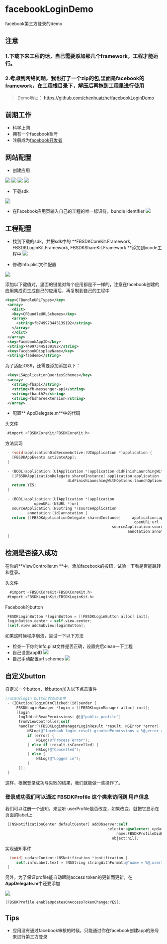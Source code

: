 # facebookLoginDemo
facebook第三方登录的demo
## 注意
### 1.下载下来工程的话，自己需要添加那几个framework，工程才能运行。
### 2.考虑到网络问题，我也打了一个zip的包,里面是facebook的framework，在工程根目录下，解压后再拖到工程里进行使用

>Demo地址： https://github.com/chenhuaizhe/facebookLoginDemo

## 前期工作

- 科学上网
- 拥有一个facebook账号
- 注册成为[facebook开发者](https://developers.facebook.com/)

## 网站配置

- 创建应用


![](http://upload-images.jianshu.io/upload_images/530099-85eccd1c165704bf.png?imageMogr2/auto-orient/strip%7CimageView2/2/w/1240)
![](https://cdn-images-1.medium.com/max/800/1*o9ru8EYmjJ6k1Y11zVf9eg.png)
![](https://cdn-images-1.medium.com/max/800/1*GKh_hnH8xEGUCKdtkfsPQA.png)
![](https://cdn-images-1.medium.com/max/800/1*wqqj43klsnvCb7rGSEYYLQ.png)

- 下载sdk

![](https://cdn-images-1.medium.com/max/800/1*sMguPMdAU_atwdx55Fo82A.png)

- 在Facebook应用页输入自己的工程的唯一标识符，bundle identifier
![](https://cdn-images-1.medium.com/max/800/1*fcXQRo7VNpcpeQj1i466GA.png)

## 工程配置

- 找到下载的sdk，并把sdk中的 **FBSDKCoreKit.Framework, FBSDKLoginKit.Framework, FBSDKShareKit.Framework **添加到xcode工程中
![](https://cdn-images-1.medium.com/max/800/1*bx9AsrEK20S23ljgMToo3Q.png)

- 修改Info.plist文件配置

![](https://cdn-images-1.medium.com/max/800/1*EwH-RsXCdgu8gyfbFcGbbw.png)

添加以下键值对，里面的键值对每个应用都是不一样的，注意在facebook创建的应用集成页生成自己的应用后，再复制到自己的工程中
```xml
<key>CFBundleURLTypes</key>
 <array>
   <dict>
   <key>CFBundleURLSchemes</key>
   <array>
     <string>fb749973445139192</string>
   </array>
   </dict>
 </array>
 <key>FacebookAppID</key>
 <string>749973445139192</string>
 <key>FacebookDisplayName</key>
 <string>fabdemo</string>
```

为了适配iOS9，还需要添加添加以下：
```xml
 <key>LSApplicationQueriesSchemes</key>
 <array>
   <string>fbapi</string>
   <string>fb-messenger-api</string>
   <string>fbauth2</string>
   <string>fbshareextension</string>
 </array>
```
- 配置** AppDelegate.m**中的代码

头文件
```objective-c
 #import <FBSDKCoreKit/FBSDKCoreKit.h>
```
方法实现
```objective-c
 - (void)applicationDidBecomeActive:(UIApplication *)application {
   [FBSDKAppEvents activateApp];
 }
 
 - (BOOL)application:(UIApplication *)application didFinishLaunchingWithOptions:(NSDictionary *)launchOptions {
   [[FBSDKApplicationDelegate sharedInstance] application:application
                            didFinishLaunchingWithOptions:launchOptions];
   return YES;
 }
 
 - (BOOL)application:(UIApplication *)application
             openURL:(NSURL *)url
   sourceApplication:(NSString *)sourceApplication
          annotation:(id)annotation {
   return [[FBSDKApplicationDelegate sharedInstance]     application:application
                                                          openURL:url
                                                sourceApplication:sourceApplication
                                                       annotation:annotation];
 }
```

## 检测是否接入成功
在你的**ViewController.m **中，添加facebook的按钮，试验一下看是否能跳转和登录。

头文件
```objective-c
  #import <FBSDKCoreKit/FBSDKCoreKit.h>
 #import <FBSDKLoginKit/FBSDKLoginKit.h>
```
Facebook的button

```objective-c
 FBSDKLoginButton *loginButton = [[FBSDKLoginButton alloc] init];
 loginButton.center = self.view.center;
 [self.view addSubview:loginButton];
```

如果这时候程序崩溃，尝试一下以下方法
- 检查一下你的Info.plist文件是否正确，设置完后clean一下工程
- 自己设置appID 
![](https://cdn-images-1.medium.com/max/800/1*PG3iczDI-Kvfb8nUf1QnNA.png)
- 自己手动配置url schemes 
![](https://cdn-images-1.medium.com/max/800/1*03rFMx6om9uwhB9n1SshHA.png)

## 自定义button
自定义一个button，给button加入以下点击事件

```objective-c
//自定义login button的点击事件
 - (IBAction)loginBtnClicked:(id)sender {
     FBSDKLoginManager *login = [[FBSDKLoginManager alloc] init];
     [login
      logInWithReadPermissions: @[@"public_profile"]
      fromViewController:self
      handler:^(FBSDKLoginManagerLoginResult *result, NSError *error) {
          NSLog(@"facebook login result.grantedPermissions = %@,error = %@",result.grantedPermissions,error);
          if (error) {
              NSLog(@"Process error");
          } else if (result.isCancelled) {
              NSLog(@"Cancelled");
          } else {
              NSLog(@"Logged in");
          }
      }];
 }
```
 
这样，根据登录成功与失败的结果，我们就能做一些操作了。

### 登录成功我们可以通过 FBSDKProfile 这个类来访问到 用户信息
我们可以注册一个通知，来监听 userProfile是否改变，如果改变，就把它显示在页面的label上

```objective-c
 [[NSNotificationCenter defaultCenter] addObserver:self
                                              selector:@selector(_updateContent:)
                                                  name:FBSDKProfileDidChangeNotification
                                                object:nil];
```
实现通知事件

```objective-c
- (void)_updateContent:(NSNotification *)notification {
     self.infoLabel.text = [NSString stringWithFormat:@"name = %@,userID = %@",[FBSDKProfile currentProfile].name,[FBSDKProfile currentProfile].userID];
 }
```

另外，为了保证profile能自动跟随access token的更新而更新，在**AppDelegate.m**中还要添加

![](https://cdn-images-1.medium.com/max/800/1*w-K_t_ANgmnADAlKRVTtMQ.png)

```objective-c
[FBSDKProfile enableUpdatesOnAccessTokenChange:YES];
```

## Tips
- 应用没有通过facebook审核的时候，只能通过你在facebook创建app的账号来进行第三方登录


